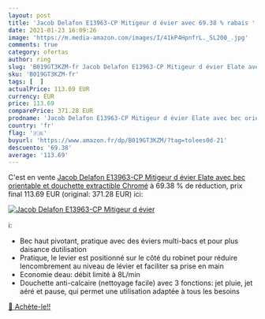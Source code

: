 ```yaml
---
layout: post
title: 'Jacob Delafon E13963-CP Mitigeur d évier avec 69.38 % rabais '
date: 2021-01-23 16:09:26
image: 'https://m.media-amazon.com/images/I/41kP4HpnfrL._SL200_.jpg'
comments: true
category: ofertas
author: ring
slug: 'B019GT3KZM-fr Jacob Delafon E13963-CP Mitigeur d évier Elate avec bec...'
sku: 'B019GT3KZM-fr'
tags: [  ]
actualPrice: 113.69 EUR
currency: EUR
price: 113.69
comparePrice: 371.28 EUR
prodname: 'Jacob Delafon E13963-CP Mitigeur d évier Elate avec bec orientable et douchette extractible  Chromé'
country: 'fr'
flag: '🇫🇷'
buyurl: 'https://www.amazon.fr/dp/B019GT3KZM/?tag=tolees0d-21'
descuento: '69.38'
average: '113.69'
---
```


C'est en vente [Jacob Delafon E13963-CP Mitigeur d évier Elate avec bec orientable et douchette extractible  Chromé](https://www.amazon.fr/dp/B019GT3KZM/?tag=tolees0d-21)  à  69.38 % de réduction, prix final  113.69 EUR (original: 371.28 EUR) ici:

[![Jacob Delafon E13963-CP Mitigeur d évier](https://m.media-amazon.com/images/I/41kP4HpnfrL._SL200_.jpg)](https://www.amazon.fr/dp/B019GT3KZM/?tag=tolees0d-21)

ℹ️:

- Bec haut pivotant, pratique avec des éviers multi-bacs et pour plus daisance dutilisation
- Pratique, le levier est positionné sur le côté du robinet pour réduire lencombrement au niveau de lévier et faciliter sa prise en main
- Economie deau: débit limité à 8L/min
- Douchette anti-calcaire (nettoyage facile) avec 3 fonctions: jet pluie, jet aéré et pause, qui permet une utilisation adaptée à tous les besoins

[🛒 Achète-le!!](https://www.amazon.fr/dp/B019GT3KZM/?tag=tolees0d-21)
